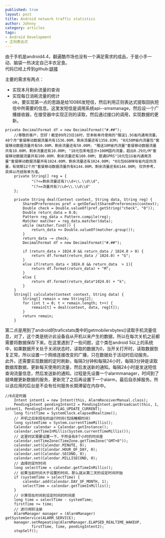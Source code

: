 ```yaml
---
published: true
layout: post
title: Android network traffic statistics
author: Johnny 
category: articles
tags:
- Android Development
- 正则表达式
---
```

由于手机是android4.4，翻遍酷市场也没有一个满足需求的成品，于是小手一动、脑袋一热决定自己丰衣足食。  
代码已经上传到github:[链接](https://github.com/sikuquanshu123/FlowStatistics)  

<!-- more --> 
主要的需求有两点：
- 实现本月剩余流量的查询
- 实现每日消耗流量的统计  
ok，要实现第一点的思路是给10086发短信，然后利用正则表达式提取回执短信中所需要的信息。这里发短信是调用系统api--smsmanage，然后设一个广播接收器，在接受器中实现正则的读取，然后通过接口的调用，实现数据的更新。  
```
private DecimalFormat df = new DecimalFormat("#.##");
    //尊敬的客户，您好！截至09月23日16时，您本帐单月使用的"赠送1.5G省内通用流量，48个月"套餐移动数据流量共有1536.00M，剩余流量还有1358.83M; "0元50M省内流量包"套餐移动数据流量共有50.00M，剩余流量还有50.00M; "赠送10M省内流量"套餐移动数据流量共有10.00M，剩余流量还有10.00M; "18元包来电显示+100M国内流量，超出0.29元/M"套餐移动数据流量共有100.00M，剩余流量还有100.00M; 普通GPRS"10元包1G省内通用流量"套餐移动数据流量共有1024.00M，剩余流量还有1024.00M; "0元包6GB咪咕省内定向流量，有效期12个月"套餐移动数据流量共有6144.00M，剩余流量还有6144.00M; 仅供参考，具体以月结账单为准。
    private String[] reg = {
            "(?<=剩余流量还有)\\d+\\.\\d\\d",
            "(?<=流量共有)\\d+\\.\\d\\d"
    };

    private String deal(Context context, String data, String reg) {
        SharedPreferences pref = getDefaultSharedPreferences(context);
        Double check = Double.valueOf(pref.getString("check", "0"));
        Double return_data = 0.0;
        Pattern reg_data = Pattern.compile(reg);
        Matcher matcher = reg_data.matcher(data);
        while (matcher.find()) {
            return_data += Double.valueOf(matcher.group());
        }
        return_data -= check;
        DecimalFormat df = new DecimalFormat("#.##");

        if (return_data > 1024.0 && return_data / 1024.0 > 0) {
            return df.format(return_data / 1024.0) + "G";
        }
        else if(return_data < 1024.0 && return_data  > 1){
            return df.format(return_data) + "M";
        }
        else {
            return df.format(return_data*1024.0) + "k";
        }
    }
    String[] calculate(Context context, String data) {
        String[] remain = new String[2];
        for (int t = 0; t < remain.length; t++) {
            remain[t] = deal(context, data, reg[t]);
        }
        return remain;
    }
```
第二点是用到了android的traficstats类中的getmobilerxbytes()读取手机流量信息，对了，这个类是统计此设备自从开机以来产生的数据，所以在每次关机之前都需要将数据保存下来。在这里遇到了一些问题，这个类在android 5以上的系统中，如果数据开关处于关闭状态时，读取的数据为0，当开关打开时，读取数据恢复正常。所以设置一个网络连接改变的广播，只在数据处于活动时启动服务。  
此外，还需要实现数据的定时刷新，每隔3分钟和每隔24小时，每隔3分钟是读取数据库数据，更新每天使用的流量，然后发送新的通知。每隔24小时是发送短信查询流量信息，然后发送新的通知。过程是先设置一个alarmmanager，时间到了就唤醒更新数据的服务，更新完了之后再设置下一个alarm，最后自杀掉服务。所以该应用的后台是不会有任何服务长期滞留在内存中。
```
//0点定时器
    Intent intent1 = new Intent(this, AlarmReceiverManual.class); 
    PendingIntent pendingIntent2 = PendingIntent.getBroadcast(this, 1, intent1, PendingIntent.FLAG_UPDATE_CURRENT);
    long firstTime = SystemClock.elapsedRealtime();    
    // 开机之后到现在的运行时间(包括睡眠时间)
    long systemTime = System.currentTimeMillis();
    Calendar calendar = Calendar.getInstance();
    calendar.setTimeInMillis(System.currentTimeMillis());
    // 这里时区需要设置一下，不然会有8个小时的时间差
    calendar.setTimeZone(TimeZone.getTimeZone("GMT+8"));
    calendar.set(Calendar.MINUTE, 0);
    calendar.set(Calendar.HOUR_OF_DAY, 0);
    calendar.set(Calendar.SECOND, 0);
    calendar.set(Calendar.MILLISECOND, 0);
    // 选择的定时时间
    long selectTime = calendar.getTimeInMillis();
    // 如果当前时间大于设置的时间，那么就从第二天的设定时间开始
    if (systemTime > selectTime) {
        calendar.add(Calendar.DAY_OF_MONTH, 1);
        selectTime = calendar.getTimeInMillis();
    }
    // 计算现在时间到设定时间的时间差
    long time = selectTime - systemTime;
    firstTime += time;
    // 进行闹铃注册
    AlarmManager manager = (AlarmManager) getSystemService(ALARM_SERVICE);
    manager.setRepeating(AlarmManager.ELAPSED_REALTIME_WAKEUP,
            firstTime, time, pendingIntent2);
    stopSelf();
```

